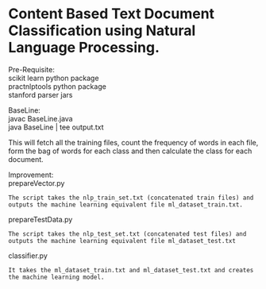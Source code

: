 # Content Based Text Document Classification using Natural Language Processing. 
Pre-Requisite:<br />
scikit learn python package<br />
practnlptools python package<br />
stanford parser jars<br />

BaseLine:<br />
javac BaseLine.java<br />
java BaseLine | tee output.txt<br />

This will fetch all the training files, count the frequency of words in each file, form the bag of words for each class and then calculate the class for each document.<br />

Improvement:<br />
prepareVector.py<br />

	The script takes the nlp_train_set.txt (concatenated train files) and outputs the machine learning equivalent file ml_dataset_train.txt.

prepareTestData.py<br />

	The script takes the nlp_test_set.txt (concatenated test files) and outputs the machine learning equivalent file ml_dataset_test.txt

classifier.py<br />

	It takes the ml_dataset_train.txt and ml_dataset_test.txt and creates the machine learning model.
